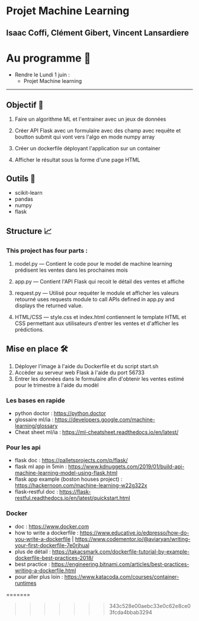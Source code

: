 # Projet Machine Learning
## Isaac Coffi, Clément Gibert, Vincent Lansardiere


# Au programme 🤖

* Rendre le Lundi 1 juin :
	* Projet Machine learning 

  
_______________

## Objectif 🏁

1. Faire un algorithme ML et l'entrainer avec un jeux de données

2. Créer API Flask avec un formulaire avec des champ avec requête et boutton submit qui vont vers l'algo en mode numpy array

3. Créer un dockerfile déployant l'application sur un container

4. Afficher le résultat sous la forme d'une page HTML

## Outils 🔨
* scikit-learn
* pandas
* numpy
* flask

## Structure 📈
### This project has four parts :

1. model.py — Contient le code pour le model de machine learning prédisent les ventes dans les prochaines mois 

2. app.py — Contient l'API Flask qui recoit le détail des ventes et affiche

3. request.py — Utilisé pour requéter le module et afficher les valeurs retourné uses requests module to call APIs defined in app.py and displays the returned value.

4. HTML/CSS — style.css et index.html contiennent le template HTML et CSS permettant aux utilisateurs d'entrer les ventes et d'afficher les prédictions.



## Mise en place 🛠️
1. Déployer l'image à l'aide du Dockerfile et du script start.sh
2. Accèder au serveur web Flask à l'aide du port 56733
3. Entrer les données dans le formulaire afin d'obtenir les ventes estimé pour le trimestre à l'aide du modèl


### Les bases en rapide
- python doctor : https://python.doctor
- glossaire ml/ia : https://developers.google.com/machine-learning/glossary 
- Cheat sheet ml/ia : https://ml-cheatsheet.readthedocs.io/en/latest/


### Pour les api 
- flask doc : https://palletsprojects.com/p/flask/
- flask ml app in 5min : https://www.kdnuggets.com/2019/01/build-api-machine-learning-model-using-flask.html 
- flask app example (boston houses project) : https://hackernoon.com/machine-learning-w22g322x 
- flask-restful doc : https://flask-restful.readthedocs.io/en/latest/quickstart.html


### Docker 
- doc : https://www.docker.com
- how to write a dockerfile : https://www.educative.io/edpresso/how-do-you-write-a-dockerfile | https://www.codementor.io/@aviaryan/writing-your-first-dockerfile-7e0rjhual 
- plus de détail : https://takacsmark.com/dockerfile-tutorial-by-example-dockerfile-best-practices-2018/ 
- best practice : https://engineering.bitnami.com/articles/best-practices-writing-a-dockerfile.html 
- pour aller plus loin : https://www.katacoda.com/courses/container-runtimes 
<!--stackedit_data:
eyJoaXN0b3J5IjpbLTE0MzMzMzk3MDZdfQ==
-->
=======
>>>>>>> 343c528e00aebc33e0c62e8ce03fcda4bbab3294
